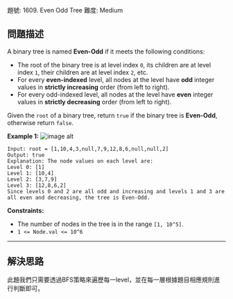 題號: 1609. Even Odd Tree
難度: Medium

## 問題描述

A binary tree is named **Even-Odd** if it meets the following conditions:

- The root of the binary tree is at level index `0`, its children are at level index `1`, their children are at level index `2`, etc.
- For every **even-indexed** level, all nodes at the level have **odd** integer values in **strictly increasing** order (from left to right).
- For every odd-indexed level, all nodes at the level have **even** integer values in **strictly decreasing** order (from left to right).

Given the `root` of a binary tree, return `true` if the binary tree is **Even-Odd**, otherwise return `false`.

**Example 1:**
![image alt](https://assets.leetcode.com/uploads/2020/09/15/sample_1_1966.png)
```
Input: root = [1,10,4,3,null,7,9,12,8,6,null,null,2]
Output: true
Explanation: The node values on each level are:
Level 0: [1]
Level 1: [10,4]
Level 2: [3,7,9]
Level 3: [12,8,6,2]
Since levels 0 and 2 are all odd and increasing and levels 1 and 3 are all even and decreasing, the tree is Even-Odd.
```
**Constraints:**

- The number of nodes in the tree is in the range `[1, 10^5]`.
- `1 <= Node.val <= 10^6`

---
## 解決思路

此題我們只需要透過BFS策略來遍歷每一level，並在每一層根據題目相應規則進行判斷即可。
